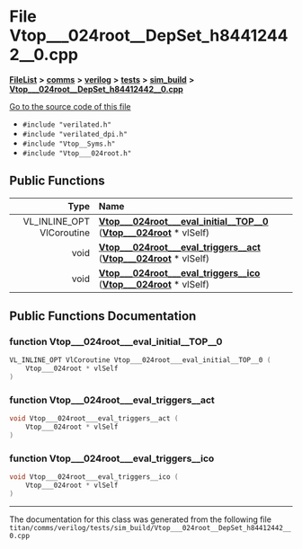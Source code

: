 

# File Vtop\_\_\_024root\_\_DepSet\_h84412442\_\_0.cpp



[**FileList**](files.md) **>** [**comms**](dir_15e9a61cbc095141a3f886f43eb6818f.md) **>** [**verilog**](dir_549b42112f6dc36cf8af5f13bada3f17.md) **>** [**tests**](dir_359bc3875cb3adaee3d3f269dbe0d6e4.md) **>** [**sim\_build**](dir_816ed350c72cf5de8127e0b7e8b74e54.md) **>** [**Vtop\_\_\_024root\_\_DepSet\_h84412442\_\_0.cpp**](Vtop______024root____DepSet__h84412442____0_8cpp.md)

[Go to the source code of this file](Vtop______024root____DepSet__h84412442____0_8cpp_source.md)



* `#include "verilated.h"`
* `#include "verilated_dpi.h"`
* `#include "Vtop__Syms.h"`
* `#include "Vtop___024root.h"`





































## Public Functions

| Type | Name |
| ---: | :--- |
|  VL\_INLINE\_OPT VlCoroutine | [**Vtop\_\_\_024root\_\_\_eval\_initial\_\_TOP\_\_0**](#function-vtop___024root___eval_initial__top__0) ([**Vtop\_\_\_024root**](classVtop______024root.md) \* vlSelf) <br> |
|  void | [**Vtop\_\_\_024root\_\_\_eval\_triggers\_\_act**](#function-vtop___024root___eval_triggers__act) ([**Vtop\_\_\_024root**](classVtop______024root.md) \* vlSelf) <br> |
|  void | [**Vtop\_\_\_024root\_\_\_eval\_triggers\_\_ico**](#function-vtop___024root___eval_triggers__ico) ([**Vtop\_\_\_024root**](classVtop______024root.md) \* vlSelf) <br> |




























## Public Functions Documentation




### function Vtop\_\_\_024root\_\_\_eval\_initial\_\_TOP\_\_0 

```C++
VL_INLINE_OPT VlCoroutine Vtop___024root___eval_initial__TOP__0 (
    Vtop___024root * vlSelf
) 
```






### function Vtop\_\_\_024root\_\_\_eval\_triggers\_\_act 

```C++
void Vtop___024root___eval_triggers__act (
    Vtop___024root * vlSelf
) 
```






### function Vtop\_\_\_024root\_\_\_eval\_triggers\_\_ico 

```C++
void Vtop___024root___eval_triggers__ico (
    Vtop___024root * vlSelf
) 
```




------------------------------
The documentation for this class was generated from the following file `titan/comms/verilog/tests/sim_build/Vtop___024root__DepSet_h84412442__0.cpp`

